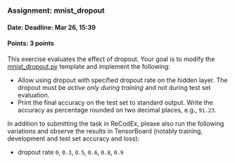 ### Assignment: mnist_dropout
#### Date: Deadline: Mar 26, 15:39
#### Points: 3 points

This exercise evaluates the effect of dropout. Your goal is to modify the
[mnist_dropout.py](https://github.com/ufal/npfl114/tree/master/labs/03/mnist_dropout.py)
template and implement the following:
- Allow using dropout with specified dropout rate on the hidden layer.
  The dropout must be _active only during training_ and not during test set
  evaluation.
- Print the final accuracy on the test set to standard output. Write the
  accuracy as percentage rounded on two decimal places, e.g., `91.23`.

In addition to submitting the task in ReCodEx, please also run the following
variations and observe the results in TensorBoard (notably training, development
and test set accuracy and loss):
- dropout rate `0`, `0.3`, `0.5`, `0.6`, `0.8`, `0.9`
